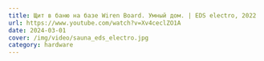 ```yaml
---
title: Щит в баню на базе Wiren Board. Умный дом. | EDS electro, 2022
url: https://www.youtube.com/watch?v=Xv4ceclZO1A
date: 2024-03-01
cover: /img/video/sauna_eds_electro.jpg
category: hardware
---
```


